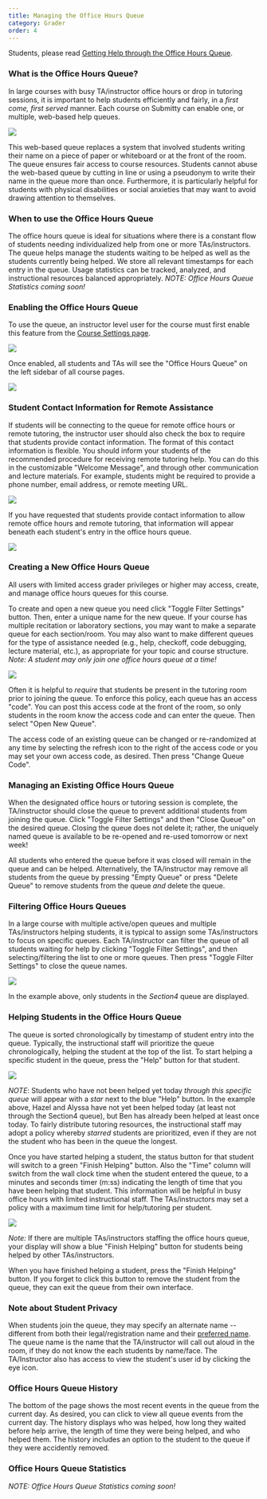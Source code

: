 ```yaml
---
title: Managing the Office Hours Queue
category: Grader
order: 4
---
```


Students, please read [Getting Help through the Office Hours Queue](../student/queue).


### What is the Office Hours Queue?

In large courses with busy TA/instructor office hours or drop in
tutoring sessions, it is important to help students efficiently and
fairly, in a *first come, first served* manner.  Each course on
Submitty can enable one, or multiple, web-based help queues.

![](/images/queue/queue_main_view.png)

This web-based queue replaces a system that involved students writing
their name on a piece of paper or whiteboard or at the front of the
room.  The queue ensures fair access to course resources.  Students
cannot abuse the web-based queue by cutting in line or using a
pseudonym to write their name in the queue more than once.
Furthermore, it is particularly helpful for students with physical
disabilities or social anxieties that may want to avoid drawing
attention to themselves.

### When to use the Office Hours Queue

The office hours queue is ideal for situations where there is a
constant flow of students needing individualized help from one or more
TAs/instructors. The queue helps manage the students waiting to be
helped as well as the students currently being helped.  We store all
relevant timestamps for each entry in the queue.  Usage statistics can
be tracked, analyzed, and instructional resources balanced
appropriately.  *NOTE: Office Hours Queue Statistics coming soon!*


### Enabling the Office Hours Queue

To use the queue, an instructor level user for the course must first
enable this feature from the [Course Settings
page](../instructor/course_settings).

![](/images/queue/queue_enable.png)

Once enabled, all students and TAs will see the "Office Hours Queue"
on the left sidebar of all course pages.

![](/images/queue/queue_menu.png)


### Student Contact Information for Remote Assistance

If students will be connecting to the queue for remote office hours or
remote tutoring, the instructor user should also check the box to require
that students provide contact information.  The format of this contact
information is flexible.  You should inform your students of the
recommended procedure for receiving remote tutoring help.  You can do
this in the customizable "Welcome Message", and through other
communication and lecture materials.  For example, students might be
required to provide a phone number, email address, or remote meeting
URL.

![](/images/queue/queue_enable_completed.png)

If you have requested that students provide contact information to
allow remote office hours and remote tutoring, that information will
appear beneath each student's entry in the office hours queue.

![](/images/queue/queue_contact_information.png)


### Creating a New Office Hours Queue

All users with limited access grader privileges or higher may access,
create, and manage office hours queues for this course.

To create and open a new queue you need click "Toggle Filter Settings"
button.  Then, enter a unique name for the new queue.  If your course
has multiple recitation or laboratory sections, you may want to make a
separate queue for each section/room.  You may also want to make
different queues for the type of assistance needed (e.g., help,
checkoff, code debugging, lecture material, etc.), as appropriate for
your topic and course structure.  *Note: A student may only join one
office hours queue at a time!*

![](/images/queue/queue_new_queue.png)

Often it is helpful to *require* that students be present in the
tutoring room prior to joining the queue.  To enforce this policy,
each queue has an access "code".  You can post this access code at the front
of the room, so only students in the room know the access code and can enter
the queue.  Then select "Open New Queue".

The access code of an existing queue can be changed or re-randomized
at any time by selecting the refresh icon to the right of the access code or
you may set your own access code, as desired.  Then press "Change Queue
Code".

### Managing an Existing Office Hours Queue

When the designated office hours or tutoring session is complete, the
TA/instructor should close the queue to prevent additional students
from joining the queue.  Click "Toggle Filter Settings" and then
"Close Queue" on the desired queue.  Closing the queue does not delete
it; rather, the uniquely named queue is available to be re-opened and
re-used tomorrow or next week!

All students who entered the queue before it was closed will remain in
the queue and can be helped.  Alternatively, the TA/instructor may
remove all students from the queue by pressing "Empty Queue" or press
"Delete Queue" to remove students from the queue *and* delete the
queue.


### Filtering Office Hours Queues

In a large course with multiple active/open queues and multiple
TAs/instructors helping students, it is typical to assign some
TAs/instructors to focus on specific queues.  Each TA/instructor can
filter the queue of all students waiting for help by clicking "Toggle
Filter Settings", and then selecting/filtering the list to one or more
queues.  Then press "Toggle Filter Settings" to close the queue names.

![](/images/queue/queue_filter.png)

In the example above, only students in the *Section4* queue are
displayed.



### Helping Students in the Office Hours Queue

The queue is sorted chronologically by timestamp of student entry into the
queue.  Typically, the instructional staff will prioritize the queue
chronologically, helping the student at the top of the list.
To start helping a specific student in the queue, press the "Help"
button for that student.

![](/images/queue/queue_finish_green.png)

*NOTE*: Students who have not been helped yet today *through this
specific queue* will appear with a *star* next to the blue "Help"
button.  In the example above, Hazel and Alyssa have not yet been
helped today (at least not through the Section4 queue), but Ben has
already been helped at least once today.  To fairly distribute
tutoring resources, the instructional staff may adopt a policy whereby
*starred* students are prioritized, even if they are not the student
who has been in the queue the longest.

Once you have started helping a student, the status button for that
student will switch to a green "Finish Helping" button.  Also the
"Time" column will switch from the wall clock time when the student
entered the queue, to a minutes and seconds timer (m:ss) indicating
the length of time that you have been helping that student.  This
information will be helpful in busy office hours with limited
instructional staff.  The TAs/instructors may set a policy with a
maximum time limit for help/tutoring per student.

![](/images/queue/queue_finish_blue.png)

*Note:* If there are multiple TAs/instructors staffing the office
hours queue, your display will show a blue "Finish Helping" button
for students being helped by other TAs/instructors.

When you have finished helping a student, press the "Finish Helping"
button.  If you forget to click this button to remove the
student from the queue, they can exit the queue from their own
interface.




### Note about Student Privacy

When students join the queue, they may specify an alternate name --
different from both their legal/registration name and their
[preferred name](../student/#how-can-i-change-my-preferred-name).
The queue name is the name that the TA/instructor will call out aloud
in the room, if they do not know
the each students by name/face.  The TA/Instructor also has access to view the
student's user id by clicking the eye icon.


### Office Hours Queue History

The bottom of the page shows the most recent events in the queue from
the current day.  As desired, you can click to view all queue events
from the current day.  The history displays who was helped, how long
they waited before help arrive, the length of time they were being
helped, and who helped them.  The history includes an option to the
student to the queue if they were accidently removed.


### Office Hours Queue Statistics

*NOTE: Office Hours Queue Statistics coming soon!*